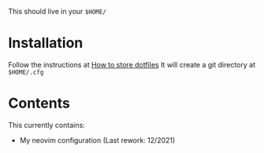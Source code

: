 This should live in your `$HOME/`

# Installation

Follow the instructions at [How to store dotfiles](https://www.atlassian.com/git/tutorials/dotfiles)
It will create a git directory at `$HOME/.cfg`

# Contents

This currently contains:

- My neovim configuration (Last rework: 12/2021)
